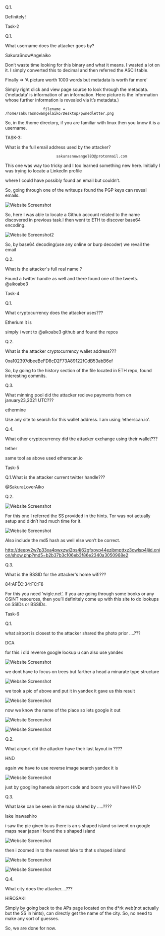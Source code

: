 
Q.1.


Definitely!

Task-2

Q.1.

What username does the attacker goes by?


SakuraSnowAngelaiko


Don’t waste time looking for this binary and what it means. I wasted a lot on it. I simply converted this to decimal and then referred the ASCII table.

Finally => ‘A picture worth 1000 words but metadata is worth far more’



Simply right click and view page source to look through the metadata.
(‘metadata’ is information of an information. Here picture is the information whose further information is revealed via it’s metadata.)


                     filename = /home/sakurasnowangelaiko/Desktop/pwnedletter.png

                     
So, in the /home directory, if you are familiar with linux then you know it is a username.




TASK-3:

What is the full email address used by the attacker?


                           sakurasnowangel83@protonmail.com


This one was way too tricky and I too learned something new here. Initially I was trying to locate a LinkedIn profile

where I could have possibly found an email but couldn’t.

So, going through one of the writeups found the PGP keys can reveal emails.






                        
![Website Screenshot](./Screenshot%20(122).png)





So, here I was able to locate a Github account related to the name discovered in previous task.I then went to ETH to discover
base64 encoding.




![Website Screenshot2](./Screenshot%20(124).png)



So, by base64 decoding(use any online or burp decoder) we revail the email

Q.2.

What is the attacker's full real name ?

Found a twitter handle as well and there found one of the tweets.
@aikoabe3




Task-4

Q.1.

What cryptocurrency does the attacker uses???

Etherium it is

simply i went to @aikoabe3 github and found the repos

Q.2.

What is the attacker cryptocurrency wallet address???

0xa102397dbeeBeFD8cD2F73A89122fCdB53abB6ef


So, by going to the history section of the file located in ETH repo, found interesting commits.



Q.3.

What minning pool did the attacker recieve payments from on january23,2021 UTC???

ethermine



Use any site to search for this wallet address. I am using ‘etherscan.io’.



Q.4.

What other cryptocurrency did the attacker exchange using their wallet???

tether

same tool as above used etherscan.io



Task-5

Q.1.What is the attacker current twitter handle???

@SakuraLoverAiko

Q.2.

![Website Screenshot](./Screenshot%20(125).png)



For this one I referred the SS provided in the hints. Tor was not actually setup and didn’t had much time for it.


![Website Screenshot](./Screenshot%20(126).png)



Also include the md5 hash as well else won’t be correct.


http://deepv2w7p33xa4pwxzwi2ps4j62gfxpyp44ezjbmpttxz3owlsp4ljid.onion/show.php?md5=b2b37b3c106eb3f86e2340a3050968e2




Q.3.

What is the BSSID for the attacker's home wifi???

84:AFËC:34:FC:F8

For this you need ‘wigle.net’. If you are going through some books or any OSINT resources, then you’ll definitely come up with this site to do lookups on SSIDs or BSSIDs.


Task-6

Q.1.

what airport is closest to the attacker shared the photo prior ....???

DCA



for this i did reverse google lookup u can also use yandex



![Website Screenshot](./Screenshot%20(127).png)



we dont have to focus on trees but farther a head a minarate type structure



![Website Screenshot](./Screenshot%20(128).png)



we took a pic of above and put it in yandex it gave us this result


![Website Screenshot](./Screenshot%20(129).png)



now we know the name of the place so lets google it out 




![Website Screenshot](./Screenshot%20(130).png)




![Website Screenshot](./Screenshot%20(131).png)




Q.2.

What airport did the attacker have their last layout in ????

HND

again we have to use reverse image search yandex it is



![Website Screenshot](./Screenshot%20(132).png)



just by googling haneda airport code and boom you will have HND


Q.3.

What lake can be seen in the map shared by .....????

lake inawashiro

i saw the pic given to us there is an s shaped island so iwent on google maps
near japan i found the s shaped island 


![Website Screenshot](./Screenshot%20(133).png)



then i zoomed in to the nearest lake to that s shaped island 



![Website Screenshot](./Screenshot%20(134).png)



![Website Screenshot](./Screenshot%20(135).png)


Q.4.

What city does the attacker....???

HIROSAKI

Simply by going back to the APs page located on the d*rk web(not actually but the SS in hints), can directly get the name of the city. So, no need to make any sort of guesses.

So, we are done for now.
















